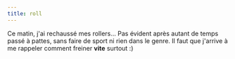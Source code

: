 ```yaml
---
title: roll
---
```


Ce matin, j'ai rechaussé mes rollers... Pas évident après autant de temps
passé à pattes, sans faire de sport ni rien dans le genre. Il faut que
j'arrive à me rappeler comment freiner **vite** surtout :)

